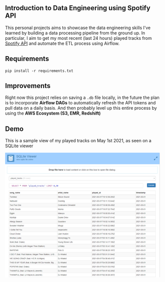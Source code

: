 

## Introduction to Data Engineering using Spotify API

This personal projects aims to showcase the data engineering skills I've learned by building a data processing pipeline from the ground up. In particular, I aim to get my most recent (last 24 hours) played tracks from [Spotify API](https://developer.spotify.com/console/get-recently-played/?limit=50&after=1484811043508&before=) and automate the ETL process using Airflow.

## Requirements

```
pip install -r requirements.txt
```

## Improvements

Right now this project relies on saving a `.db` file locally, in the future the plan is to incorporate **Airflow DAGs** to automatically refresh the API tokens and pull data on a daily basis. And then probably level up this entire process by using the **AWS Ecosystem (S3, EMR, Redshift)**

## Demo

This is a sample view of my played tracks on May 1st 2021, as seen on a SQLite viewer

![](https://github.com/neooooo28/spotify-etl/blob/main/demo_photos/demo1_sqlite_view.png)
